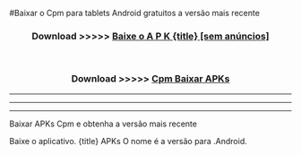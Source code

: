#Baixar o Cpm   para tablets Android gratuitos a versão mais recente


<div align="center">
<h3>Download >>>>> <a href="https://pt-web.web.app/?pt= {title}">Baixe o A P K {title} [sem anúncios]</a></h3><br>

<h3>Download >>>>> <a href="https://pt-web.web.app/?pt= {title}">Cpm  Baixar APKs</a></h3>
</div>

----------------------------------------------------------

----------------------------------------------------------

----------------------------------------------------------

Baixar APKs Cpm  e obtenha a versão mais recente

Baixe o aplicativo. {title} APKs O nome é a versão para .Android.


